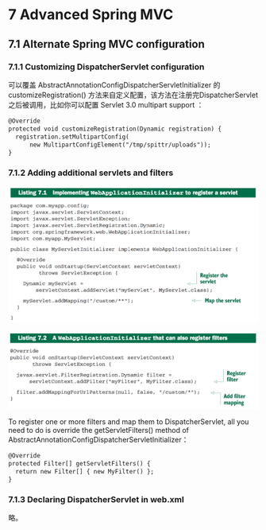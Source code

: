 # 7 Advanced Spring MVC

## 7.1 Alternate Spring MVC configuration

### 7.1.1 Customizing DispatcherServlet configuration

可以覆盖 AbstractAnnotationConfigDispatcherServletInitializer 的 customizeRegistration\(\) 方法来自定义配置，该方法在注册完DispatcherServlet之后被调用，比如你可以配置 Servlet 3.0 multipart support ：

```
@Override
protected void customizeRegistration(Dynamic registration) {
  registration.setMultipartConfig(
      new MultipartConfigElement("/tmp/spittr/uploads"));
}
```

### 7.1.2 Adding additional servlets and filters

![](/assets/QQ20160911-1.png)

![](/assets/QQ20160911-2.png)

To register one or more filters and map them to DispatcherServlet, all you need to do is override the getServletFilters\(\) method of AbstractAnnotationConfigDispatcherServletInitializer：

```
@Override
protected Filter[] getServletFilters() {
  return new Filter[] { new MyFilter() };
}
```

### 7.1.3 Declaring DispatcherServlet in web.xml

略。

